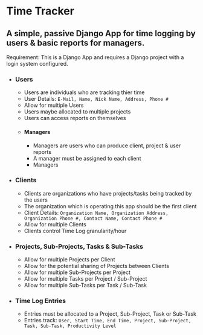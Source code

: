 # Time Tracker
## A simple, passive Django App for time logging by users & basic reports for managers.
Requirement: This is a Django App and requires a Django project with a login system configured.
- ### Users
  - Users are individuals who are tracking thier time
  - User Details: `E-Mail, Name, Nick Name, Address, Phone #`
  - Allow for multiple Users
  - Users maybe allocated to multiple projects
  - Users can access reports on themselves
  - #### Managers
    - Managers are users who can produce client, project & user reports
    - A manager must be assigned to each client
    - Managers 
- ### Clients
  - Clients are organizations who have projects/tasks being tracked by the users
  - The organization which is operating this app should be the first client
  - Client Details: `Organization Name, Organization Address, Organization Phone #, Contact Name, Contact Phone #`
  - Allow for multiple Clients
  - Clients control Time Log granularity/hour
- ### Projects, Sub-Projects, Tasks & Sub-Tasks
  - Allow for multiple Projects per Client
  - Allow for the potential sharing of Projects between Clients
  - Allow for multiple Sub-Projects per Project
  - Allow for multiple Tasks per Project / Sub-Project
  - Allow for multiple Sub-Tasks per Task / Sub-Task
- ### Time Log Entries
  - Entries must be allocated to a Project, Sub-Project, Task or Sub-Task
  - Entries track: `User, Start Time, End Time, Project, Sub-Project, Task, Sub-Task, Productivity Level`
